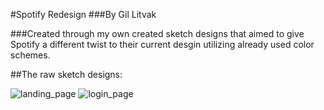 
#Spotify Redesign
###By Gil Litvak


###Created through my own created sketch designs that aimed to give Spotify a different twist to their current desgin utilizing already used color schemes.


##The raw sketch designs:

![landing_page](https://i.imgur.com/i8096bA.png "landing page")
![login_page](https://i.imgur.com/tdPbQ16.png "login page")